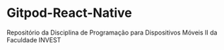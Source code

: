 # Gitpod-React-Native
Repositório da Disciplina de Programação para Dispositivos Móveis II da Faculdade INVEST
